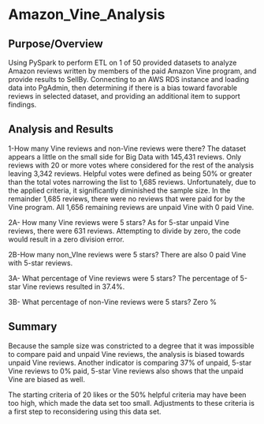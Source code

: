 # Amazon_Vine_Analysis

## Purpose/Overview
Using PySpark to perform ETL on 1 of 50 provided datasets to analyze Amazon reviews written by members of the paid Amazon Vine program, and provide results to SellBy.
Connecting to an AWS RDS instance and loading data into PgAdmin, then determining if there is a bias toward favorable reviews in selected dataset, and providing an additional item to support findings.


## Analysis and Results

1-How many Vine reviews and non-Vine reviews were there?
The dataset appears a little on the small side for Big Data with 145,431 reviews. Only reviews with 20 or more votes where considered for the rest of the analysis leaving 3,342 reviews. Helpful votes were defined as being 50% or greater than the total votes narrowing the list to 1,685 reviews.
Unfortunately, due to the applied criteria, it significantly diminished the sample size. In the remainder 1,685 reviews, there were no reviews that were paid for by the Vine program.
All 1,656 remaining reviews are unpaid Vine with 0 paid Vine.

2A- How many Vine reviews were 5 stars?
As for 5-star unpaid Vine reviews, there were 631 reviews. Attempting to divide by zero, the code would result in a zero division error. 

2B-How many non_VIne reviews were 5 stars?
There are also 0 paid Vine with 5-star reviews.

3A- What percentage of Vine reviews were 5 stars? 
The percentage of 5-star Vine reviews resulted in 37.4%.

3B- What percentage of non-Vine reviews were 5 stars? 
Zero %

## Summary
Because the sample size was constricted to a degree that it was impossible to compare paid and unpaid Vine reviews, the analysis is biased towards unpaid Vine reviews. 
Another indicator is comparing 37% of unpaid, 5-star Vine reviews to 0% paid, 5-star Vine reviews also shows that the unpaid Vine are biased as well.

The starting criteria of 20 likes or the 50% helpful criteria may have been too high, which made the data set too small. Adjustments to these criteria is a first step to reconsidering using this data set.
